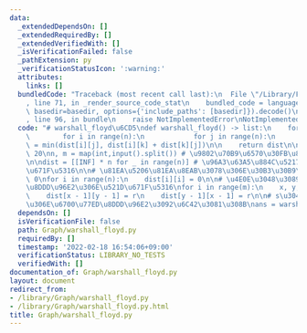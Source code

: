 ```yaml
---
data:
  _extendedDependsOn: []
  _extendedRequiredBy: []
  _extendedVerifiedWith: []
  _isVerificationFailed: false
  _pathExtension: py
  _verificationStatusIcon: ':warning:'
  attributes:
    links: []
  bundledCode: "Traceback (most recent call last):\n  File \"/Library/Frameworks/Python.framework/Versions/3.8/lib/python3.8/site-packages/onlinejudge_verify/documentation/build.py\"\
    , line 71, in _render_source_code_stat\n    bundled_code = language.bundle(stat.path,\
    \ basedir=basedir, options={'include_paths': [basedir]}).decode()\n  File \"/Library/Frameworks/Python.framework/Versions/3.8/lib/python3.8/site-packages/onlinejudge_verify/languages/python.py\"\
    , line 96, in bundle\n    raise NotImplementedError\nNotImplementedError\n"
  code: "# warshall_floyd\u6CD5\ndef warshall_floyd() -> list:\n    for k in range(n):\n\
    \        for i in range(n):\n            for j in range(n):\n                dist[i][j]\
    \ = min(dist[i][j], dist[i][k] + dist[k][j])\n\n    return dist\n\nINF = 10 **\
    \ 20\nn, m = map(int,input().split()) # \u9802\u70B9\u6570\u30FB\u8FBA\u306E\u6570\
    \n\ndist = [[INF] * n for _ in range(n)] # \u96A3\u63A5\u884C\u5217\u306E\u521D\
    \u671F\u5316\n\n# \u81EA\u5206\u81EA\u8EAB\u3078\u306E\u30B3\u30B9\u30C8\u306F\
    \ 0\nfor i in range(n):\n    dist[i][i] = 0\n\n# \u4E0E\u3048\u3089\u308C\u305F\
    \u8DDD\u96E2\u306E\u521D\u671F\u5316\nfor i in range(m):\n    x, y, r = map(int,input().split())\n\
    \    dist[x - 1][y - 1] = r\n    dist[y - 1][x - 1] = r\n\n# s\u304B\u3089t\u3078\
    \u306E\u6700\u77ED\u8DDD\u96E2\u3092\u6C42\u3081\u308B\nans = warshall_floyd()"
  dependsOn: []
  isVerificationFile: false
  path: Graph/warshall_floyd.py
  requiredBy: []
  timestamp: '2022-02-18 16:54:06+09:00'
  verificationStatus: LIBRARY_NO_TESTS
  verifiedWith: []
documentation_of: Graph/warshall_floyd.py
layout: document
redirect_from:
- /library/Graph/warshall_floyd.py
- /library/Graph/warshall_floyd.py.html
title: Graph/warshall_floyd.py
---
```

